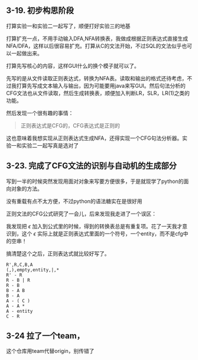 ## 3-19. 初步构思阶段

打算实验一和实验二一起写了，顺便打好实验三的地基

打算扩充一点，不用手动输入DFA,NFA转换表，我做成根据正则表达式直接生成NFA/DFA，这样以后很容易扩充。打算从C的文法开始，不过SQL的文法似乎也可以一起做出来。

打算先写核心的内容，这样GUI什么的换个模子就可以了。

先写的是从文件读取正则表达式，转换为NFA表。读取和输出的格式还待考虑，不过我打算先写成文本输入与输出，因为可能要用java来写GUI。然后句法分析的CFG文法也从文件读取，然后生成转换表，顺便加入判断LR，SLR，LR(1)之类的功能。

然后发现一个很有趣的事情：

> 正则表达式是CFG的，CFG表达式是正则的

这也意味着我想实现从正则表达式生成NFA，还得实现一个CFG句法分析器。实验一和实验二一起写真是选对了

## 3-23. 完成了CFG文法的识别与自动机的生成部分

写到一半的时候突然发现用面对对象来写要方便很多，于是就现学了python的面向对象的方法。

没有重载有点不太方便，不过python的语法糖实在是很好用

正则文法的CFG公式研究了一会儿，后来发现我走进了一个误区：

我发现把 $\epsilon$ 加入到公式里的时候，得到的转换表总是有重复项。花了一天我才意识到，这个 $\epsilon$ 实际上就是正则表达式里面的一个符号，一个entity，而不是cfg中的空串！

搞清楚这个之后，正则表达式就比较好写了。

```regex
R',R,C,B,A
(,),empty,entity,|,*
R' - R
R - B | R
R - B
B - A B
B - A
A - ( C )
A - A *
A - entity
C - R
```

## 3-24 拉了一个team，

这个仓库用team代替origin，别传错了